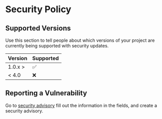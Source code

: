 # Security Policy

## Supported Versions

Use this section to tell people about which versions of your project are
currently being supported with security updates.

|  Version  | Supported          |
| --------- | ------------------ |
| 1.0.x >   | :white_check_mark: |
|  < 4.0    | :x:                |

## Reporting a Vulnerability

Go to [security advisory](https://github.com/iCode-Scott/Stable-utility/security/advisories/new) fill out the information in the fields, and create a security advisory.
